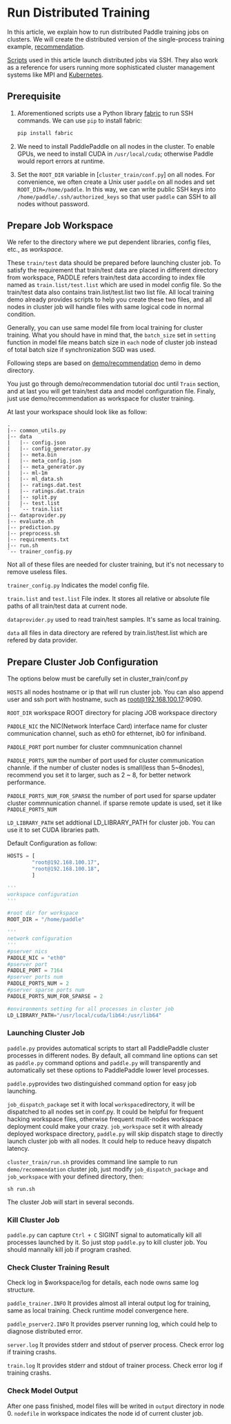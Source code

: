 # Run Distributed Training

In this article, we explain how to run distributed Paddle training jobs on clusters.  We will create the distributed version of the single-process training example, [recommendation](https://github.com/baidu/Paddle/tree/develop/demo/recommendation).

[Scripts](https://github.com/baidu/Paddle/tree/develop/paddle/scripts/cluster_train) used in this article launch distributed jobs via SSH.  They also work as a reference for users running more sophisticated cluster management systems like MPI and [Kubernetes](https://github.com/PaddlePaddle/Paddle/tree/develop/doc/howto/usage/k8s).

## Prerequisite

1. Aforementioned scripts use a Python library [fabric](http://www.fabfile.org/) to run SSH commands.  We can use `pip` to install fabric:

   ```bash
   pip install fabric
   ```

1. We need to install PaddlePaddle on all nodes in the cluster.  To enable GPUs, we need to install CUDA in `/usr/local/cuda`; otherwise Paddle would report errors at runtime.

1. Set the `ROOT_DIR` variable in [`cluster_train/conf.py`] on all nodes.  For convenience, we often create a Unix user `paddle` on all nodes and set `ROOT_DIR=/home/paddle`.  In this way, we can write public SSH keys into `/home/paddle/.ssh/authorized_keys` so that user `paddle` can SSH to all nodes without password.

## Prepare Job Workspace

We refer to the directory where we put dependent libraries, config files, etc., as *workspace*.

These `train/test` data should be prepared before launching cluster job. To  satisfy the requirement that train/test data are placed in different directory from workspace, PADDLE refers train/test data according to index file named as `train.list/test.list` which are used in model config file. So the train/test data also contains train.list/test.list two list file. All local training demo already provides scripts to help you create these two files,  and all nodes in cluster job will handle files with same logical code in normal condition.

Generally, you can use same model file from local training for cluster training. What you should have in mind that, the `batch_size` set in `setting` function in model file means batch size in `each` node of cluster job instead of total batch size if synchronization SGD was used.

Following steps are based on [demo/recommendation](https://github.com/PaddlePaddle/Paddle/tree/develop/demo/recommendation) demo in demo directory.

You just go through demo/recommendation tutorial doc until `Train` section, and at last you will get train/test data and model configuration file. Finaly, just use demo/recommendation as workspace for cluster training.

At last your workspace should look like as follow:
```
.
|-- common_utils.py
|-- data
|   |-- config.json
|   |-- config_generator.py
|   |-- meta.bin
|   |-- meta_config.json
|   |-- meta_generator.py
|   |-- ml-1m
|   |-- ml_data.sh
|   |-- ratings.dat.test
|   |-- ratings.dat.train
|   |-- split.py
|   |-- test.list
|   `-- train.list
|-- dataprovider.py
|-- evaluate.sh
|-- prediction.py
|-- preprocess.sh
|-- requirements.txt
|-- run.sh
`-- trainer_config.py
```
Not all of these files are needed for cluster training, but it's not necessary to remove useless files.

`trainer_config.py`
Indicates the model config file.

`train.list` and `test.list`
File index. It stores all relative or absolute file paths of all train/test data at current node.

`dataprovider.py`
used to read train/test samples. It's same as local training.

`data`
all files in data directory are refered by train.list/test.list which are refered by data provider.


## Prepare Cluster Job Configuration

The options below must be carefully set in cluster_train/conf.py

`HOSTS`  all nodes hostname or ip that will run cluster job. You can also append user and ssh port with hostname, such as root@192.168.100.17:9090.

`ROOT_DIR` workspace ROOT directory for placing JOB workspace directory

`PADDLE_NIC` the NIC(Network Interface Card) interface name for cluster communication channel, such as eth0 for ethternet, ib0 for infiniband.

`PADDLE_PORT` port number for cluster commnunication channel

`PADDLE_PORTS_NUM` the number of port used for cluster communication channle. if the number of cluster nodes is small(less than 5~6nodes), recommend you set it to larger, such as 2 ~ 8, for better network performance.

`PADDLE_PORTS_NUM_FOR_SPARSE` the number of port used for sparse updater cluster commnunication channel. if sparse remote update is used, set it like `PADDLE_PORTS_NUM`

`LD_LIBRARY_PATH` set addtional LD_LIBRARY_PATH for cluster job. You can use it to set CUDA libraries path.

Default Configuration as follow:

```python
HOSTS = [
        "root@192.168.100.17",
        "root@192.168.100.18",
        ]

'''
workspace configuration
'''

#root dir for workspace
ROOT_DIR = "/home/paddle"

'''
network configuration
'''
#pserver nics
PADDLE_NIC = "eth0"
#pserver port
PADDLE_PORT = 7164
#pserver ports num
PADDLE_PORTS_NUM = 2
#pserver sparse ports num
PADDLE_PORTS_NUM_FOR_SPARSE = 2

#environments setting for all processes in cluster job
LD_LIBRARY_PATH="/usr/local/cuda/lib64:/usr/lib64"
```

### Launching Cluster Job
`paddle.py` provides automatical scripts to start all PaddlePaddle cluster processes in different nodes. By default, all command line options can set as `paddle.py` command options and `paddle.py` will transparently and automatically set these options to PaddlePaddle lower level processes.

`paddle.py`provides two distinguished command option for easy job launching.

`job_dispatch_package`  set it with local `workspace`directory, it will be dispatched to all nodes set in conf.py. It could be helpful for frequent hacking workspace files, otherwise frequent mulit-nodes workspace deployment could make your crazy.
`job_workspace`  set it with already deployed workspace directory, `paddle.py` will skip dispatch stage to directly launch cluster job with all nodes. It could help to reduce heavy
dispatch latency.

`cluster_train/run.sh` provides command line sample to run `demo/recommendation` cluster job, just modify `job_dispatch_package` and `job_workspace` with your defined directory, then:
```
sh run.sh
```

The cluster Job will start in several seconds.

### Kill Cluster Job
`paddle.py` can capture `Ctrl + C` SIGINT signal to automatically kill all processes launched by it. So just stop `paddle.py` to kill cluster job. You should mannally kill job if program crashed.

### Check Cluster Training Result
Check log in $workspace/log for details, each node owns same log structure.

`paddle_trainer.INFO`
It provides almost all interal output log for training,  same as local training. Check runtime model convergence here.

`paddle_pserver2.INFO`
It provides pserver running log, which could help to diagnose distributed error.

`server.log`
It provides stderr and stdout of pserver process. Check error log if training crashs.

`train.log`
It provides stderr and stdout of trainer process. Check error log if training crashs.

### Check Model Output
After one pass finished, model files will be writed in `output` directory in node 0.
`nodefile` in workspace indicates the node id of current cluster job.
